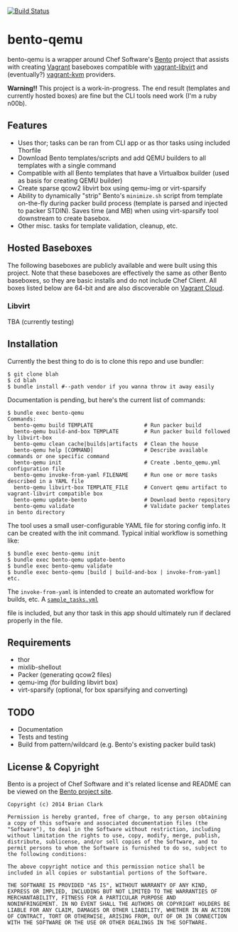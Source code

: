 [![Build Status](https://travis-ci.org/baremettle/bento-qemu.svg?branch=master)](https://travis-ci.org/baremettle/bento-qemu)
# bento-qemu

bento-qemu is a wrapper around Chef Software's
[Bento](http://opscode.github.io/bento) project that assists with creating
[Vagrant](http://vagrantup.com) baseboxes compatible with
[vagrant-libvirt](https://github.com/pradels/vagrant-libvirt) and (eventually?)
[vagrant-kvm](https://github.com/adrahon/vagrant-kvm) providers.

**Warning!!** This project is a work-in-progress. The end result (templates and currently hosted boxes)
are fine but the CLI tools need work (I'm a ruby n00b).

## Features
- Uses thor; tasks can be ran from CLI app or as thor tasks using included Thorfile
- Download Bento templates/scripts and add QEMU builders to all templates with a single command
- Compatible with all Bento templates that have a Virtualbox builder (used as basis for creating QEMU builder)
- Create sparse qcow2 libvirt box using qemu-img or virt-sparsify
- Ability to dynamically "strip" Bento's `minimize.sh` script from template on-the-fly during packer build process (template is parsed and injected to packer STDIN). Saves time (and MB) when using virt-sparsify tool downstream to create basebox.
- Other misc. tasks for template validation, cleanup, etc.

## Hosted Baseboxes
The following baseboxes are publicly available and were built using
this project. Note that these baseboxes are effectively the same as
other Bento baseboxes, so they are basic installs and do not include
Chef Client. All boxes listed below are 64-bit and are also discoverable
on [Vagrant Cloud](https://vagrantcloud.com/).

### Libvirt
TBA (currently testing)
<!---
* [baremettle/ubuntu-12.04](https://s3.amazonaws.com/bento-qemu/vagrant/libvirt/baremettle-ubuntu-12.04-libvirt.box)
* [baremettle/ubuntu-14.04](https://s3.amazonaws.com/bento-qemu/vagrant/libvirt/baremettle-ubuntu-14.04-libvirt.box)
* [baremettle/debian-7.5](https://s3.amazonaws.com/bento-qemu/vagrant/libvirt/baremettle-debian-7.5-libvirt.box)
* [baremettle/centos-5.10](https://s3.amazonaws.com/bento-qemu/vagrant/libvirt/baremettle-centos-5.10-libvirt.box)
* [baremettle/centos-6.5](https://s3.amazonaws.com/bento-qemu/vagrant/libvirt/baremettle-centos-6.5-libvirt.box)
-->

## Installation
Currently the best thing to do is to clone this repo and use bundler:

    $ git clone blah
    $ cd blah
    $ bundle install #--path vendor if you wanna throw it away easily

Documentation is pending, but here's the current list of commands:
```
$ bundle exec bento-qemu
Commands:
  bento-qemu build TEMPLATE                # Run packer build
  bento-qemu build-and-box TEMPLATE        # Run packer build followed by libvirt-box
  bento-qemu clean cache|builds|artifacts  # Clean the house
  bento-qemu help [COMMAND]                # Describe available commands or one specific command
  bento-qemu init                          # Create .bento_qemu.yml configuration file
  bento-qemu invoke-from-yaml FILENAME     # Run one or more tasks described in a YAML file
  bento-qemu libvirt-box TEMPLATE_FILE     # Convert qemu artifact to vagrant-libvirt compatible box
  bento-qemu update-bento                  # Download bento repository
  bento-qemu validate                      # Validate packer templates in bento directory
```
The tool uses a small user-configurable YAML file for storing config info.  It can be created with the init command.  Typical initial workflow is something like:
```
$ bundle exec bento-qemu init
$ bundle exec bento-qemu update-bento
$ bundle exec bento-qemu validate
$ bundle exec bento-qemu [build | build-and-box | invoke-from-yaml] etc.
```
The `invoke-from-yaml` is intended to create an automated workflow for builds, etc. A
[`sample_tasks.yml`](https://github.com/baremettle/bento-qemu/blob/master/sample_task_list.yml)

file is included, but any thor task in this app should ultimately run if declared properly in the file.

## Requirements
- thor
- mixlib-shellout
- Packer (generating qcow2 files)
- qemu-img (for building libvirt box)
- virt-sparsify (optional, for box sparsifying and converting)

## TODO
- Documentation
- Tests and testing
- Build from pattern/wildcard (e.g. Bento's existing packer build task)

## License & Copyright
Bento is a project of Chef Software and it's related license and README can be viewed on the [Bento project site](https://github.com/opscode/bento).

```text
Copyright (c) 2014 Brian Clark

Permission is hereby granted, free of charge, to any person obtaining
a copy of this software and associated documentation files (the
"Software"), to deal in the Software without restriction, including
without limitation the rights to use, copy, modify, merge, publish,
distribute, sublicense, and/or sell copies of the Software, and to
permit persons to whom the Software is furnished to do so, subject to
the following conditions:

The above copyright notice and this permission notice shall be
included in all copies or substantial portions of the Software.

THE SOFTWARE IS PROVIDED "AS IS", WITHOUT WARRANTY OF ANY KIND,
EXPRESS OR IMPLIED, INCLUDING BUT NOT LIMITED TO THE WARRANTIES OF
MERCHANTABILITY, FITNESS FOR A PARTICULAR PURPOSE AND
NONINFRINGEMENT. IN NO EVENT SHALL THE AUTHORS OR COPYRIGHT HOLDERS BE
LIABLE FOR ANY CLAIM, DAMAGES OR OTHER LIABILITY, WHETHER IN AN ACTION
OF CONTRACT, TORT OR OTHERWISE, ARISING FROM, OUT OF OR IN CONNECTION
WITH THE SOFTWARE OR THE USE OR OTHER DEALINGS IN THE SOFTWARE.
```
